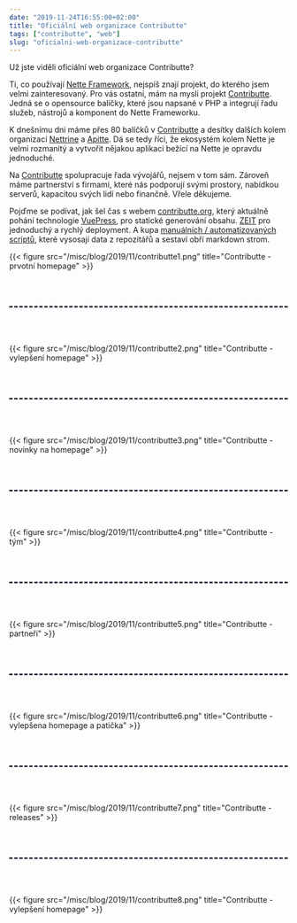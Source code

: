 ```yaml
---
date: "2019-11-24T16:55:00+02:00"
title: "Oficiální web organizace Contributte"
tags: ["contributte", "web"]
slug: "oficialni-web-organizace-contributte"
---
```


Už jste viděli oficiální web organizace Contributte?

<!--more-->

Ti, co používají [Nette Framework](https://nette.org), nejspíš znají projekt, do kterého jsem velmi zainteresovaný.
Pro vás ostatní, mám na mysli projekt [Contributte](https://github.com/contributte). Jedná se o opensource balíčky,
které jsou napsané v PHP a integrují řadu služeb, nástrojů a komponent do Nette Frameworku.

K dnešnímu dni máme přes 80 balíčků v [Contributte](https://github.com/contributte) a desítky dalších kolem organizací [Nettrine](https://github.com/nettrine)
a [Apitte](https://github.com/apitte). Dá se tedy říci, že ekosystém kolem Nette je velmi rozmanitý
a vytvořit nějakou aplikaci bežící na Nette je opravdu jednoduché.

Na [Contributte](https://contributte.org/about.html) spolupracuje řada vývojářů, nejsem v tom sám.
Zároveň máme partnerství s firmami, které nás podporují svými prostory, nabídkou serverů, kapacitou svých lidí
nebo finančně. Vřele děkujeme.

Pojďme se podívat, jak šel čas s webem [contributte.org](https://contributte.org), který aktuálně pohání technologie [VuePress](https://vuepress.vuejs.org/),
pro statické generování obsahu. [ZEIT](https://zeit.co) pro jednoduchý a rychlý deployment. A kupa [manuálních / automatizovaných
scriptů](https://github.com/contributte/website/tree/master/tools), které vysosají data z repozitářů a sestaví obří markdown strom.

{{< figure src="/misc/blog/2019/11/contributte1.png" title="Contributte - prvotní homepage" >}}

<hr style="background: none; border-top: 3px dashed #2f3440; margin: 4rem 0;"/>

{{< figure src="/misc/blog/2019/11/contributte2.png" title="Contributte - vylepšení homepage" >}}

<hr style="background: none; border-top: 3px dashed #2f3440; margin: 4rem 0;"/>

{{< figure src="/misc/blog/2019/11/contributte3.png" title="Contributte - novinky na homepage" >}}

<hr style="background: none; border-top: 3px dashed #2f3440; margin: 4rem 0;"/>

{{< figure src="/misc/blog/2019/11/contributte4.png" title="Contributte - tým" >}}

<hr style="background: none; border-top: 3px dashed #2f3440; margin: 4rem 0;"/>

{{< figure src="/misc/blog/2019/11/contributte5.png" title="Contributte - partneři" >}}

<hr style="background: none; border-top: 3px dashed #2f3440; margin: 4rem 0;"/>

{{< figure src="/misc/blog/2019/11/contributte6.png" title="Contributte - vylepšena homepage a patička" >}}

<hr style="background: none; border-top: 3px dashed #2f3440; margin: 4rem 0;"/>

{{< figure src="/misc/blog/2019/11/contributte7.png" title="Contributte - releases" >}}

<hr style="background: none; border-top: 3px dashed #2f3440; margin: 4rem 0;"/>

{{< figure src="/misc/blog/2019/11/contributte8.png" title="Contributte - vylepšení homepage" >}}
